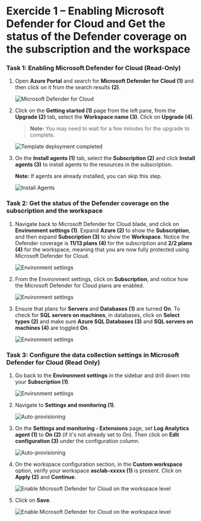 # Exercide 1 – Enabling Microsoft Defender for Cloud and Get the status of the Defender coverage on the subscription and the workspace

### Task 1: Enabling Microsoft Defender for Cloud (Read-Only)

1. Open **Azure Portal** and search for **Microsoft Defender for Cloud (1)** and then click on it from the search results **(2)**.

   ![Microsoft Defender for Cloud](../images/M0-T1-S1.2.png)   

2. Click on the **Getting started (1)** page from the left pane, from the **Upgrade (2)** tab, select the **Workspace name (3)**. Click on **Upgrade (4)**.

    >**Note:** You may need to wait for a few minutes for the upgrade to complete.

   ![Template deployment completed](../images/dfc1.png)

3. On the **Install agents (1)** tab, select the **Subscription (2)** and click **Install agents (3)** to install agents to the resources in the subscription.

    **Note:** If agents are already installed, you can skip this step.

   ![Install Agents](../images/M0-T1-S3.png)


### Task 2: Get the status of the Defender coverage on the subscription and the workspace

1. Navigate back to Microsoft Defender for Cloud blade, and click on **Environment settings (1)**. Expand **Azure (2)** to show the **Subscription**, and then expand **Subscription (3)** to show the **Workspace**. Notice the Defender coverage is **11/13 plans (4)** for the subscription and **2/2 plans (4)** for the workspace, meaning that you are now fully protected using Microsoft Defender for Cloud.

   ![Environment settings](../images/dfc2.png)

2. From the Environment settings, click on **Subscription**, and notice how the Microsoft Defender for Cloud plans are enabled.

   ![Environment settings](../images/dfc3.png)

3. Ensure that plans for **Servers** and **Databases (1)** are turned **On**. To check for **SQL servers on machines**, in databases, click on **Select types (2)** and make sure **Azure SQL Databases (3)** and **SQL servers on machines (4)** are toggled **On**.

   ![Environment settings](../images/defender1.1.png)


### Task 3: Configure the data collection settings in Microsoft Defender for Cloud (Read Only)

1. Go back to the **Environment settings** in the sidebar and drill down into your **Subscription (1)**.

   ![Environment settings](../images/M0-T2-S2.png)

2. Navigate to **Settings and monitoring (1)**.

    ![Auto-provisioning](../images/M0-T3-S2.2.png)

3. On the **Settings and monitoring - Extensions** page, set **Log Analytics agent (1)** to **On (2)** (if it's not already set to On). Then 
 click on **Edit configuration (3)** under the configuration column.

   ![Auto-provisioning](../images/M0-T3-S3.png)

5. On the workspace configuration section, in the **Custom workspace** option, verify your workspace **asclab-xxxxx (1)** is present. Click on **Apply (2)** and **Continue**.

   ![Enable Microsoft Defender for Cloud on the workspace level](../images/defender1.3.png)

8. Click on **Save**.

   ![Enable Microsoft Defender for Cloud on the workspace level](../images/M0-T3-S5.1.png)
